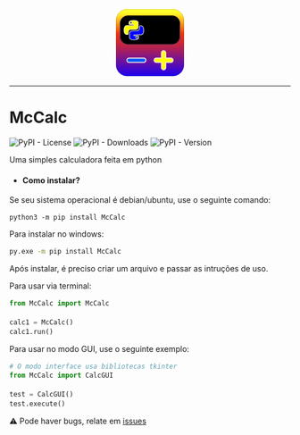 <div align="center"><img src="https://raw.githubusercontent.com/macielalves/McCalc/main/img/icon.png" /></div>

---
# McCalc

![PyPI - License](https://img.shields.io/pypi/l/McCalc) ![PyPI - Downloads](https://img.shields.io/pypi/dm/McCalc) ![PyPI - Version](https://img.shields.io/pypi/v/McCalc)

Uma simples calculadora feita em python

* #### Como instalar?
Se seu sistema operacional é debian/ubuntu, use o seguinte comando:

```shell
python3 -m pip install McCalc
```

Para instalar no windows:
```bash
py.exe -m pip install McCalc
```

Após instalar, é preciso criar um arquivo e passar as intruções de uso.

Para usar via terminal:

```py
from McCalc import McCalc

calc1 = McCalc()
calc1.run()
```

Para usar no modo GUI, use o seguinte exemplo:
```py
# O modo interface usa bibliotecas tkinter
from McCalc import CalcGUI

test = CalcGUI()
test.execute()
```



⚠ Pode haver bugs, relate em [issues](https://github.com/macielalves/McCalc/issues/1)
